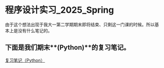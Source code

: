 # 程序设计实习_2025_Spring

由于这个想法出现于我大一第二学期期末即将结束、只剩这一门课的时候。所以基本上是没有什么笔记的。

下面是我们期末**(Python)**的复习笔记。
---
[复习笔记（Python）]()
